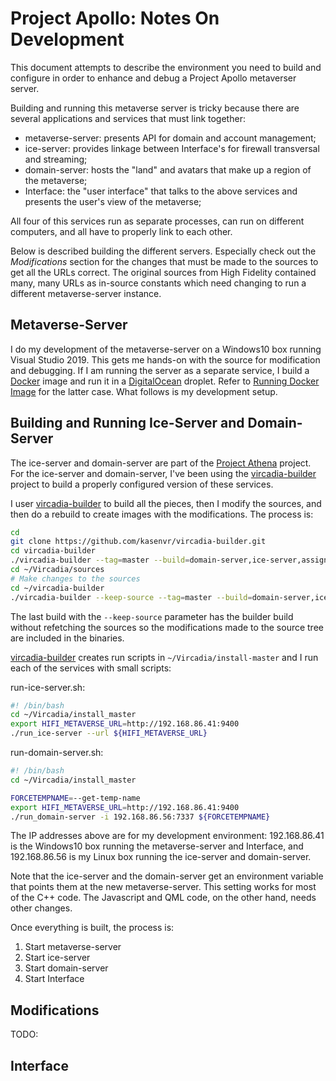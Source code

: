 # Project Apollo: Notes On Development

This document attempts to describe the environment you need to build
and configure in order to enhance and debug a Project Apollo metaverser server.

Building and running this metaverse server is tricky because there
are several applications and services that must link together:
- metaverse-server: presents API for domain and account management;
- ice-server: provides linkage between Interface's for firewall transversal and streaming;
- domain-server: hosts the "land" and avatars that make up a region of the metaverse;
- Interface: the "user interface" that talks to the above services and presents the user's view of the metaverse;

All four of this services run as separate processes, can run on different computers,
and all have to properly link to each other.

Below is described building the different servers.
Especially check out the *Modifications* section for the changes that must
be made to the sources to get all the URLs correct.
The original sources from High Fidelity contained many, many URLs as in-source
constants which need changing to run a different metaverse-server instance.

## Metaverse-Server

I do my development of the metaverse-server on a Windows10 box running
Visual Studio 2019.
This gets me hands-on with the source for modification and debugging.
If I am running the server as a separate service, I build a [Docker] image
and run it in a [DigitalOcean] droplet.
Refer to [Running Docker Image] for the latter case. What follows is
my development setup.

## Building and Running Ice-Server and Domain-Server

The ice-server and domain-server are part of the [Project Athena] project.
For the ice-server and domain-server, I've been using the
[vircadia-builder] project to build a properly configured
version of these services.

I user [vircadia-builder] to build all the pieces, then I modify
the sources, and then do a rebuild to create images with the modifications.
The process is:

```sh
cd
git clone https://github.com/kasenvr/vircadia-builder.git
cd vircadia-builder
./vircadia-builder --tag=master --build=domain-server,ice-server,assignment-client
cd ~/Vircadia/sources
# Make changes to the sources
cd ~/vircadia-builder
./vircadia-builder --keep-source --tag=master --build=domain-server,ice-server,assignment-client
```

The last build with the `--keep-source` parameter has the builder build without refetching
the sources so the modifications made to the source tree are included in the binaries.

[vircadia-builder] creates run scripts in `~/Vircadia/install-master` and I run each
of the services with small scripts:

run-ice-server.sh:

```sh
#! /bin/bash
cd ~/Vircadia/install_master
export HIFI_METAVERSE_URL=http://192.168.86.41:9400
./run_ice-server --url ${HIFI_METAVERSE_URL}
```

run-domain-server.sh:

```sh
#! /bin/bash
cd ~/Vircadia/install_master

FORCETEMPNAME=--get-temp-name
export HIFI_METAVERSE_URL=http://192.168.86.41:9400
./run_domain-server -i 192.168.86.56:7337 ${FORCETEMPNAME}
```

The IP addresses above are for my development environment: 192.168.86.41 is
the Windows10 box running the metaverse-server and Interface, and
192.168.86.56 is my Linux box running the ice-server and domain-server.

Note that the ice-server and the domain-server get an environment variable
that points them at the new metaverse-server. This setting works for most of
the C++ code. The Javascript and QML code, on the other hand, needs other
changes.

Once everything is built, the process is:

1. Start metaverse-server
1. Start ice-server
1. Start domain-server
1. Start Interface

## Modifications

TODO:


## Interface

[Project Athena]: https://github.com/kasenvr/project-athena
[vircadia-builder]: https://github.com/kasenvr/vircadia-builder
[Docker]: https://docker.io/
[DigitalOcean]: https://DigitalOcean.com/
[Running Docker Image]: ./RunningDockerImage.md
